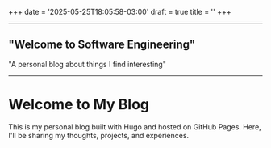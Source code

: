 +++
date = '2025-05-25T18:05:58-03:00'
draft = true
title = ''
+++

---

## "Welcome to Software Engineering"

"A personal blog about things I find interesting"

---

# Welcome to My Blog

This is my personal blog built with Hugo and hosted on GitHub Pages. Here, I'll be sharing my thoughts, projects, and experiences.